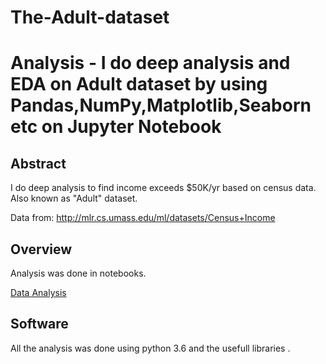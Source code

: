 # The-Adult-dataset
# Analysis - I do deep analysis and EDA on Adult dataset by using Pandas,NumPy,Matplotlib,Seaborn etc on Jupyter Notebook

## Abstract

I do deep analysis to find income exceeds $50K/yr based on census data. Also known as "Adult" dataset.

Data from: http://mlr.cs.umass.edu/ml/datasets/Census+Income

## Overview

Analysis was done in notebooks.

 [Data Analysis](https://github.com/Notorious0/The-Adult-dataset/blob/main/The%20Adult%20.ipynb)


## Software

All the analysis was done using python 3.6 and the usefull libraries .

